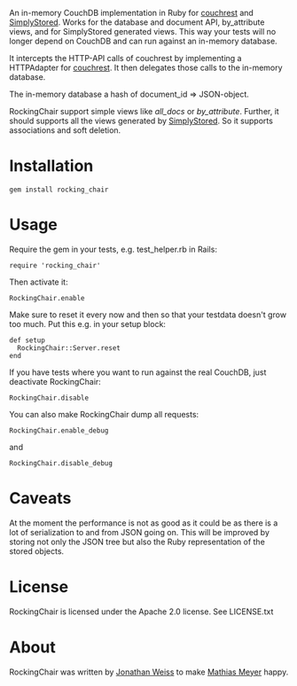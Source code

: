 An in-memory CouchDB implementation in Ruby for [couchrest](http://github.com/jchris/couchrest) and [SimplyStored](http://github.com/peritor/simply_stored). 
Works for the database and document API, by_attribute views, and for SimplyStored generated views. 
This way your tests will no longer depend on CouchDB and can run against an in-memory database.

It intercepts the HTTP-API calls of couchrest by implementing a 
HTTPAdapter for [couchrest](http://github.com/jchris/couchrest). It then delegates those calls to the
in-memory database. 

The in-memory database a hash of document_id => JSON-object.

RockingChair support simple views like _all_docs_ or _by_attribute_.
Further, it should supports all the views generated by [SimplyStored](http://github.com/peritor/simply_stored).
So it supports associations and soft deletion.

Installation
============

    gem install rocking_chair

Usage
=============

Require the gem in your tests, e.g. test_helper.rb in Rails:

    require 'rocking_chair'
    
Then activate it:

    RockingChair.enable
    
Make sure to reset it every now and then so that your testdata doesn't grow too much.
Put this e.g. in your setup block:

    def setup
      RockingChair::Server.reset
    end
   
If you have tests where you want to run against the real CouchDB, 
just deactivate RockingChair:

    RockingChair.disable

You can also make RockingChair dump all requests:

    RockingChair.enable_debug
    
and

    RockingChair.disable_debug
    
    
Caveats
=============

At the moment the performance is not as good as it could be as there is a lot of serialization to and from JSON going on.
This will be improved by storing not only the JSON tree but also the Ruby representation of the stored objects.

License
=============

RockingChair is licensed under the Apache 2.0 license. See LICENSE.txt

About
=============

RockingChair was written by [Jonathan Weiss](http://twitter.com/jweiss) to make [Mathias Meyer](http://twitter.com/roidrage) happy.

